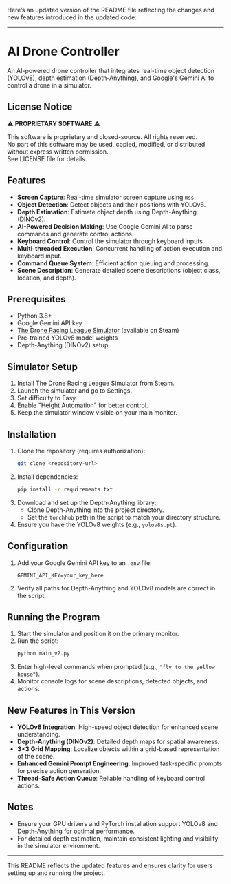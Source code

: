 Here’s an updated version of the README file reflecting the changes and new features introduced in the updated code:

---

# AI Drone Controller

An AI-powered drone controller that integrates real-time object detection (YOLOv8), depth estimation (Depth-Anything), and Google's Gemini AI to control a drone in a simulator.

## License Notice

⚠️ **PROPRIETARY SOFTWARE** ⚠️

This software is proprietary and closed-source. All rights reserved.  
No part of this software may be used, copied, modified, or distributed without express written permission.  
See LICENSE file for details.

## Features

- **Screen Capture**: Real-time simulator screen capture using `mss`.
- **Object Detection**: Detect objects and their positions with YOLOv8.
- **Depth Estimation**: Estimate object depth using Depth-Anything (DINOv2).
- **AI-Powered Decision Making**: Use Google Gemini AI to parse commands and generate control actions.
- **Keyboard Control**: Control the simulator through keyboard inputs.
- **Multi-threaded Execution**: Concurrent handling of action execution and keyboard input.
- **Command Queue System**: Efficient action queuing and processing.
- **Scene Description**: Generate detailed scene descriptions (object class, location, and depth).

## Prerequisites

- Python 3.8+
- Google Gemini API key
- [The Drone Racing League Simulator](https://store.steampowered.com/app/641780/The_Drone_Racing_League_Simulator/) (available on Steam)
- Pre-trained YOLOv8 model weights
- Depth-Anything (DINOv2) setup

## Simulator Setup

1. Install The Drone Racing League Simulator from Steam.
2. Launch the simulator and go to Settings.
3. Set difficulty to Easy.
4. Enable "Height Automation" for better control.
5. Keep the simulator window visible on your main monitor.

## Installation

1. Clone the repository (requires authorization):
   ```bash
   git clone <repository-url>
   ```
2. Install dependencies:
   ```bash
   pip install -r requirements.txt
   ```
3. Download and set up the Depth-Anything library:
   - Clone Depth-Anything into the project directory.
   - Set the `torchhub` path in the script to match your directory structure.
4. Ensure you have the YOLOv8 weights (e.g., `yolov8s.pt`).

## Configuration

1. Add your Google Gemini API key to an `.env` file:
   ```env
   GEMINI_API_KEY=your_key_here
   ```
2. Verify all paths for Depth-Anything and YOLOv8 models are correct in the script.

## Running the Program

1. Start the simulator and position it on the primary monitor.
2. Run the script:
   ```bash
   python main_v2.py
   ```
3. Enter high-level commands when prompted (e.g., `"fly to the yellow house"`).
4. Monitor console logs for scene descriptions, detected objects, and actions.

## New Features in This Version

- **YOLOv8 Integration**: High-speed object detection for enhanced scene understanding.
- **Depth-Anything (DINOv2)**: Detailed depth maps for spatial awareness.
- **3×3 Grid Mapping**: Localize objects within a grid-based representation of the scene.
- **Enhanced Gemini Prompt Engineering**: Improved task-specific prompts for precise action generation.
- **Thread-Safe Action Queue**: Reliable handling of keyboard control actions.

## Notes

- Ensure your GPU drivers and PyTorch installation support YOLOv8 and Depth-Anything for optimal performance.
- For detailed depth estimation, maintain consistent lighting and visibility in the simulator environment.

---

This README reflects the updated features and ensures clarity for users setting up and running the project.
